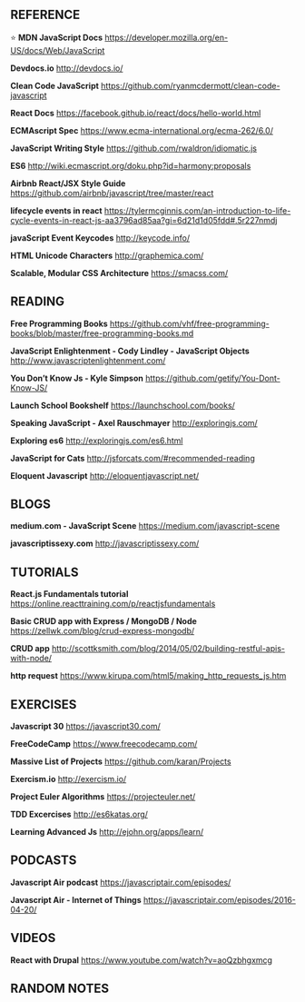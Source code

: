 ## REFERENCE

:star: **MDN JavaScript Docs**
https://developer.mozilla.org/en-US/docs/Web/JavaScript

**Devdocs.io**
http://devdocs.io/

**Clean Code JavaScript**
https://github.com/ryanmcdermott/clean-code-javascript

**React Docs**
https://facebook.github.io/react/docs/hello-world.html

**ECMAscript Spec**
https://www.ecma-international.org/ecma-262/6.0/

**JavaScript Writing Style**
https://github.com/rwaldron/idiomatic.js

**ES6**
http://wiki.ecmascript.org/doku.php?id=harmony:proposals

**Airbnb React/JSX Style Guide**
https://github.com/airbnb/javascript/tree/master/react

**lifecycle events in react**
https://tylermcginnis.com/an-introduction-to-life-cycle-events-in-react-js-aa3796ad85aa?gi=6d21d1d05fdd#.5r227nmdj

**javaScript Event Keycodes**
http://keycode.info/

**HTML Unicode Characters**
http://graphemica.com/

**Scalable, Modular CSS Architecture**
https://smacss.com/

## READING

**Free Programming Books**
https://github.com/vhf/free-programming-books/blob/master/free-programming-books.md

**JavaScript Enlightenment - Cody Lindley - JavaScript Objects**
http://www.javascriptenlightenment.com/

**You Don’t Know Js - Kyle Simpson**
https://github.com/getify/You-Dont-Know-JS/

**Launch School Bookshelf**
https://launchschool.com/books/

**Speaking JavaScript - Axel Rauschmayer**
http://exploringjs.com/

**Exploring es6**
http://exploringjs.com/es6.html

**JavaScript for Cats**
http://jsforcats.com/#recommended-reading

**Eloquent Javascript**
http://eloquentjavascript.net/

## BLOGS

**medium.com - JavaScript Scene**
https://medium.com/javascript-scene

**javascriptissexy.com**
http://javascriptissexy.com/

## TUTORIALS

**React.js Fundamentals tutorial**
https://online.reacttraining.com/p/reactjsfundamentals

**Basic CRUD app with Express / MongoDB / Node**
https://zellwk.com/blog/crud-express-mongodb/

**CRUD app**
http://scottksmith.com/blog/2014/05/02/building-restful-apis-with-node/

**http request**
https://www.kirupa.com/html5/making_http_requests_js.htm

## EXERCISES

**Javascript 30**
https://javascript30.com/

**FreeCodeCamp**
https://www.freecodecamp.com/

**Massive List of Projects**
https://github.com/karan/Projects

**Exercism.io**
http://exercism.io/

**Project Euler Algorithms**
https://projecteuler.net/

**TDD Excercises**
http://es6katas.org/

**Learning Advanced Js**
http://ejohn.org/apps/learn/

## PODCASTS

**Javascript Air podcast**
https://javascriptair.com/episodes/

**Javascript Air - Internet of Things**
https://javascriptair.com/episodes/2016-04-20/

## VIDEOS

**React with Drupal**
https://www.youtube.com/watch?v=aoQzbhgxmcg

## RANDOM NOTES
